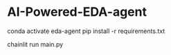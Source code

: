 # AI-Powered-EDA-agent

conda activate eda-agent
pip install -r requirements.txt


chainlit run main.py
